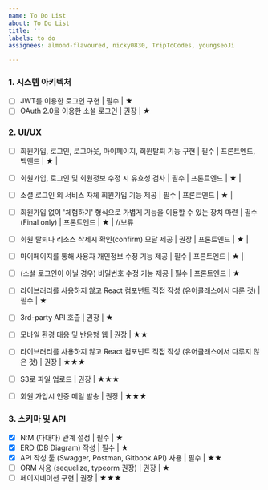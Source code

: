 ```yaml
---
name: To Do List
about: To Do List
title: ''
labels: to do
assignees: almond-flavoured, nicky0830, TripToCodes, youngseoJi

---
```


### 1. 시스템 아키텍처

 - [ ] JWT를 이용한 로그인 구현 | 필수 | ★
 - [ ] OAuth 2.0을 이용한 소셜 로그인 | 권장 | ★

### 2. UI/UX
 - [ ] 회원가입, 로그인, 로그아웃, 마이페이지, 회원탈퇴 기능 구현 | 필수 | 프론트엔드, 백엔드 | ★ |  
 - [ ] 회원가입, 로그인 및 회원정보 수정 시 유효성 검사 | 필수 | 프론트엔드 | ★ |  
 - [ ] 소셜 로그인 외 서비스 자체 회원가입 기능 제공 | 필수 | 프론트엔드 | ★ |  

- [ ] 회원가입 없이 '체험하기' 형식으로 가볍게 기능을 이용할 수 있는 장치 마련 | 필수(Final only) | 프론트엔드 | ★ |
 //보류   
 
 - [ ] 회원 탈퇴나 리소스 삭제시 확인(confirm) 모달 제공 | 권장 | 프론트엔드 | ★ |  
 - [ ] 마이페이지를 통해 사용자 개인정보 수정 기능 제공 | 필수 | 프론트엔드 | ★ |  
 - [ ] (소셜 로그인이 아닐 경우) 비밀번호 수정 기능 제공 | 필수 | 프론트엔드 | ★
 - [ ] 라이브러리를 사용하지 않고 React 컴포넌트 직접 작성 (유어클래스에서 다룬 것) | 필수 | ★
 - [ ] 3rd-party API 호출 | 권장 | ★
 - [ ] 모바일 환경 대응 및 반응형 웹 | 권장 | ★★
 - [ ] 라이브러리를 사용하지 않고 React 컴포넌트 직접 작성 (유어클래스에서 다루지 않은 것) | 권장 | ★★★
 - [ ] S3로 파일 업로드 | 권장 | ★★★
 - [ ] 회원 가입시 인증 메일 발송 | 권장 | ★★★

### 3. 스키마 및 API
 - [X] N:M (다대다) 관계 설정 | 필수 | ★
 - [X] ERD (DB Diagram) 작성 | 필수 | ★
 - [X] API 작성 툴 (Swagger, Postman, Gitbook API) 사용 | 필수 | ★★
 - [ ] ORM 사용 (sequelize, typeorm 권장) | 권장 | ★
 - [ ] 페이지네이션 구현 | 권장 | ★★★
